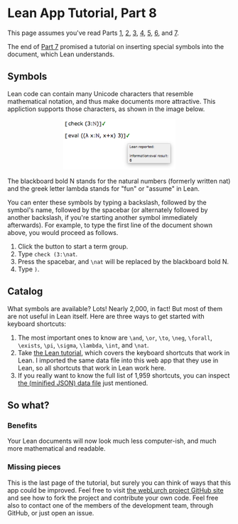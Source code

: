 
# Lean App Tutorial, Part 8

This page assumes you've read Parts [1](tutorial-1.md), [2](tutorial-2.md),
[3](tutorial-3.md), [4](tutorial-4.md), [5](tutorial-5.md),
[6](tutorial-6.md), and [7](tutorial-7.md).

The end of [Part 7](tutorial-7.md) promised a tutorial on inserting special
symbols into the document, which Lean understands.

## Symbols

Lean code can contain many Unicode characters that resemble mathematical
notation, and thus make documents more attractive.  This appliction supports
those characters, as shown in the image below.

<p align=center><img src='tut-8-ss-characters.png' width=50%/></p>

The blackboard bold N stands for the natural numbers (formerly written nat)
and the greek letter lambda stands for "fun" or "assume" in Lean.

You can enter these symbols by typing a backslash, followed by the symbol's
name, followed by the spacebar (or alternately followed by another
backslash, if you're starting another symbol immediately afterwards).  For
example, to type the first line of the document shown above, you would
proceed as follows.

 1. Click the button to start a term group.
 1. Type `check (3:\nat`.
 1. Press the spacebar, and `\nat` will be replaced by the blackboard bold
    N.
 1. Type `)`.

## Catalog

What symbols are available?  Lots!  Nearly 2,000, in fact!  But most of them
are not useful in Lean itself.  Here are three ways to get started with
keyboard shortcuts:

 1. The most important ones to know are `\and`, `\or`, `\to`, `\neg`,
    `\forall`, `\exists`, `\pi`, `\sigma`, `\lambda`, `\int`, and `\nat`.
 1. Take [the Lean tutorial](https://leanprover.github.io/tutorial/), which
    covers the keyboard shortcuts that work in Lean.  I imported the same
    data file into this web app that they use in Lean, so all shortcuts that
    work in Lean work here.
 1. If you really want to know the full list of 1,959 shortcuts, you can
    inspect [the (minified JSON) data file](https://raw.githubusercontent.com/leanprover/tutorial/master/js/input-method.js) just mentioned.

## So what?

### Benefits

Your Lean documents will now look much less computer-ish, and much more
mathematical and readable.

### Missing pieces

This is the last page of the tutorial, but surely you can think of ways that
this app could be improved.  Feel free to visit [the webLurch project GitHub
site](https://github.com/nathancarter/weblurch) and see how to fork the
project and contribute your own code.  Feel free also to contact one of the
members of the development team, through GitHub, or just open an issue.
